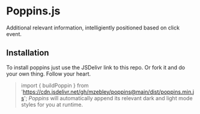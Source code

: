 # Poppins.js
Additional relevant information, intelligiently positioned based on click event.

## Installation
To install poppins just use the JSDelivr link to this repo. Or fork it and do your own thing. Follow your heart.
> import { buildPoppin } from 'https://cdn.jsdelivr.net/gh/mzebley/poppins@main/dist/poppins.min.js';
<em>Poppins</em> will automatically append its relevant dark and light mode styles for you at runtime.
